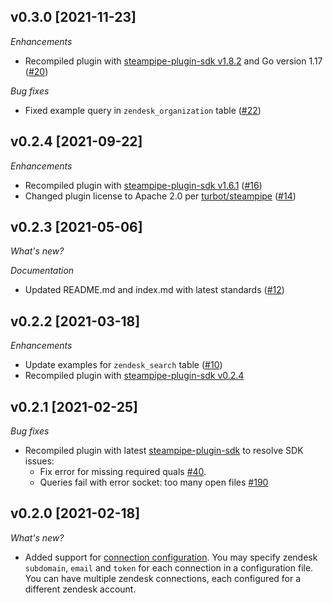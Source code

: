 ## v0.3.0 [2021-11-23]

_Enhancements_

- Recompiled plugin with [steampipe-plugin-sdk v1.8.2](https://github.com/turbot/steampipe-plugin-sdk/blob/main/CHANGELOG.md#v182--2021-11-22) and Go version 1.17 ([#20](https://github.com/turbot/steampipe-plugin-zendesk/pull/20))

_Bug fixes_

  - Fixed example query in `zendesk_organization` table ([#22](https://github.com/turbot/steampipe-plugin-zendesk/pull/22))

## v0.2.4 [2021-09-22]

_Enhancements_

- Recompiled plugin with [steampipe-plugin-sdk v1.6.1](https://github.com/turbot/steampipe-plugin-sdk/blob/main/CHANGELOG.md#v161--2021-09-21) ([#16](https://github.com/turbot/steampipe-plugin-zendesk/pull/16))
- Changed plugin license to Apache 2.0 per [turbot/steampipe](https://github.com/turbot/steampipe/issues/488) ([#14](https://github.com/turbot/steampipe-plugin-zendesk/pull/14))

## v0.2.3 [2021-05-06]

_What's new?_

_Documentation_

- Updated README.md and index.md with latest standards ([#12](https://github.com/turbot/steampipe-plugin-zendesk/pull/12))

## v0.2.2 [2021-03-18]

_Enhancements_

- Update examples for `zendesk_search` table ([#10](https://github.com/turbot/steampipe-plugin-zendesk/pull/10))
- Recompiled plugin with [steampipe-plugin-sdk v0.2.4](https://github.com/turbot/steampipe-plugin-sdk/blob/main/CHANGELOG.md#v024-2021-03-16)

## v0.2.1 [2021-02-25]

_Bug fixes_

- Recompiled plugin with latest [steampipe-plugin-sdk](https://github.com/turbot/steampipe-plugin-sdk) to resolve SDK issues:
  - Fix error for missing required quals [#40](https://github.com/turbot/steampipe-plugin-sdk/issues/42).
  - Queries fail with error socket: too many open files [#190](https://github.com/turbot/steampipe/issues/190)

## v0.2.0 [2021-02-18]

_What's new?_

- Added support for [connection configuration](https://github.com/turbot/steampipe-plugin-zendesk/blob/main/docs/index.md#connection-configuration). You may specify zendesk `subdomain`, `email` and `token` for each connection in a configuration file. You can have multiple zendesk connections, each configured for a different zendesk account.
